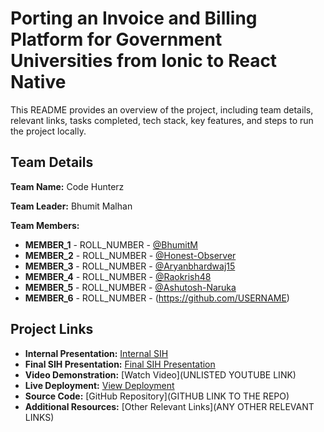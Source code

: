 # Porting an Invoice and Billing Platform for Government Universities from Ionic to React Native 

This README provides an overview of the project, including team details, relevant links, tasks completed, tech stack, key features, and steps to run the project locally.

## Team Details

**Team Name:** Code Hunterz

**Team Leader:** Bhumit Malhan

**Team Members:**

- **MEMBER_1** - ROLL_NUMBER - [@BhumitM](https://github.com/USERNAME)
- **MEMBER_2** - ROLL_NUMBER - [@Honest-Observer](https://github.com/Honest-Observer)
- **MEMBER_3** - ROLL_NUMBER - [@Aryanbhardwaj15](https://github.com/Aryannhardwaj15)
- **MEMBER_4** - ROLL_NUMBER - [@Raokrish48](https://github.com/Raokrish48)
- **MEMBER_5** - ROLL_NUMBER - [@Ashutosh-Naruka](https://github.com/Ashutosh_Naruka)
- **MEMBER_6** - ROLL_NUMBER - (https://github.com/USERNAME)

## Project Links

- **Internal Presentation:** [Internal SIH](https://github.com/Ashutosh-Naruka/Internal-SIH/blob/58c212bbf19ebdc5257a81451b51fe5d0b150f2b/files/Internal_PPT_Code%20Hunterz.pdf)
- **Final SIH Presentation:** [Final SIH Presentation](https://github.com/Ashutosh-Naruka/Internal-SIH/blob/a6e8d474ddd82d85637abd6e4bbb3d3c91cc62a9/files/SIH_PPT_Code%20Hunterz.pdf)
- **Video Demonstration:** [Watch Video](UNLISTED YOUTUBE LINK)
- **Live Deployment:** [View Deployment](https://invoiicify.netlify.app/)
- **Source Code:** [GitHub Repository](GITHUB LINK TO THE REPO)
- **Additional Resources:** [Other Relevant Links](ANY OTHER RELEVANT LINKS)
